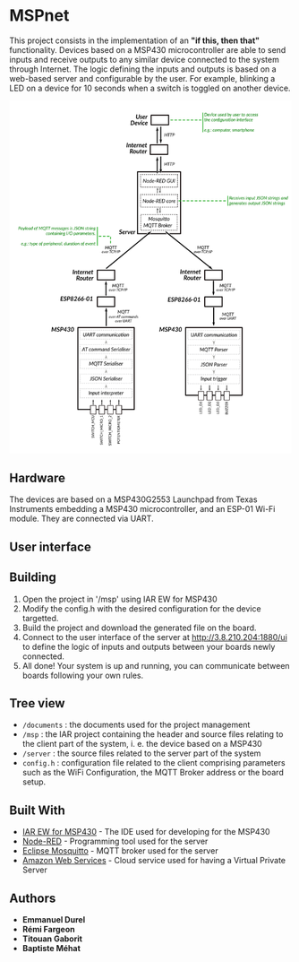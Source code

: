 # MSPnet

This project consists in the implementation of an **"if this, then that"** functionality. Devices based on a MSP430 microcontroller are able to send inputs and receive outputs to any similar device connected to the system through Internet. The logic defining the inputs and outputs is based on a web-based server and configurable by the user. For example, blinking a LED on a device for 10 seconds when a switch is toggled on another device.

![schematic](doc/global-schematic.png)

## Hardware

The devices are based on a MSP430G2553 Launchpad from Texas Instruments embedding a MSP430 microcontroller, and an ESP-01 Wi-Fi module. They are connected via UART.

## User interface


## Building

1. Open the project in '/msp' using IAR EW for MSP430
2. Modify the config.h with the desired configuration for the device targetted.
3. Build the project and download the generated file on the board.
4. Connect to the user interface of the server at http://3.8.210.204:1880/ui to define the logic of inputs and outputs between your boards newly connected.
5. All done! Your system is up and running, you can communicate between boards following your own rules. 

## Tree view

* `/documents` : the documents used for the project management
* `/msp` : the IAR project containing the header and source files relating to the client part of the system, i. e. the device based on a MSP430
* `/server` : the source files related to the server part of the system
* `config.h` : configuration file related to the client comprising parameters such as the WiFi Configuration, the MQTT Broker address or the board setup.

## Built With

* [IAR EW for MSP430](https://www.iar.com/products/architectures/iar-embedded-workbench-for-msp430/) - The IDE used for developing for the MSP430
* [Node-RED](https://nodered.org/) - Programming tool used for the server
* [Eclipse Mosquitto](https://mosquitto.org/) - MQTT broker used for the server
* [Amazon Web Services](https://aws.amazon.com/) - Cloud service used for having a Virtual Private Server

## Authors

* **Emmanuel Durel** 
* **Rémi Fargeon**
* **Titouan Gaborit**
* **Baptiste Méhat**
